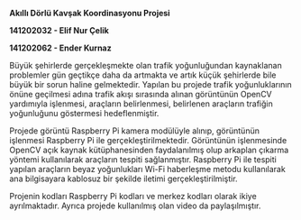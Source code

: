 
**Akıllı Dörlü Kavşak Koordinasyonu Projesi**

**141202032 - Elif Nur Çelik**

**141202062 - Ender Kurnaz**

  Büyük şehirlerde gerçekleşmekte olan trafik yoğunluğundan kaynaklanan problemler gün geçtikçe daha da artmakta ve artık küçük 
şehirlerde bile büyük bir sorun haline gelmektedir. Yapılan bu projede trafik yoğunluklarının önüne geçilmesi adına trafik akışı 
sırasında alınan görüntünün OpenCV yardımıyla işlenmesi, araçların belirlenmesi, belirlenen araçların trafiğin yoğunluğunu 
göstermesi hedeflenmiştir.

  Projede görüntü Raspberry Pi kamera modülüyle alınıp, görüntünün işlenmesi Raspberry Pi ile gerçekleştirilmektedir. Görüntünün 
işlenmesinde OpenCV açık kaynak kütüphanesinden faydalanılmış olup arkaplan çıkarma yöntemi kullanılarak araçların tespiti 
sağlanmıştır. Raspberry Pi ile tespiti yapılan araçların beyaz yoğunlukları Wi-Fi haberleşme metodu kullanılarak ana bilgisayara 
kablosuz bir şekilde iletimi gerçekleştirilmiştir. 

  Projenin kodları Raspberry Pi kodları ve merkez kodları olarak ikiye ayrılmaktadır.
  Ayrıca projede kullanılmış olan video da paylaşılmıştır.
